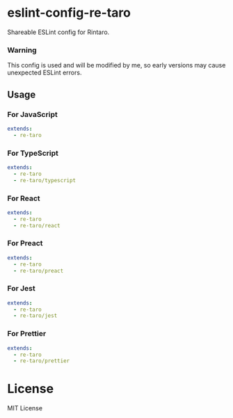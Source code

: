 # eslint-config-re-taro
Shareable ESLint config for Rintaro.

### Warning
This config is used and will be modified by me, so early versions may cause unexpected ESLint errors.

## Usage

### For JavaScript
```yaml
extends:
  - re-taro
```

### For TypeScript
```yaml
extends:
  - re-taro
  - re-taro/typescript
```

### For React
```yaml
extends:
  - re-taro
  - re-taro/react
```

### For Preact
```yaml
extends:
  - re-taro
  - re-taro/preact
```

### For Jest
```yaml
extends:
  - re-taro
  - re-taro/jest
```

### For Prettier
```yaml
extends:
  - re-taro
  - re-taro/prettier
```

# License
MIT License
